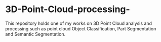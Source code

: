# 3D-Point-Cloud-processing-
This repository holds one of my works on 3D Point Cloud analysis and processing such as point cloud Object Classification, Part Segmentation and Semantic Segmentation.
